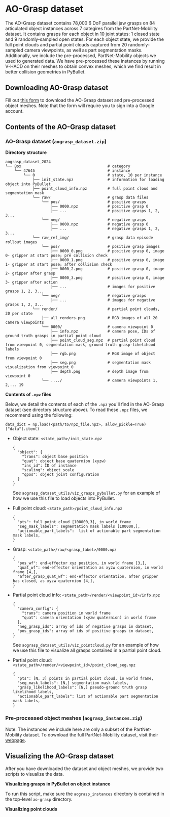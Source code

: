 # AO-Grasp dataset

The AO-Grasp dataset contains 78,000 6 DoF parallel jaw grasps on 84 articulated object instances across 7 categires from the PartNet-Mobility dataset. It contains grasps for each object in 10 joint states: 1 closed state and 9 randomly-sampled open states. For each object state, we provide the full point clouds and partial point clouds captured from 20 randomly-sampled camera viewpoints, as well as part segmentation masks. Additionally, we include the pre-processed, PartNet-Mobility objects we used to generated data. We have pre-processed these instances by running V-HACD on their meshes to obtain convex meshes, which we find result in better collision geometries in PyBullet.

## Downloading AO-Grasp dataset

Fill out [this form](https://forms.gle/EVZbZGMYRiyKpo6GA) to download the AO-Grasp dataset and pre-processed object meshes. Note that the form will require you to sign into a Google account. 

## Contents of the AO-Grasp dataset

### AO-Grasp dataset (`aograsp_dataset.zip`)

**Directory structure**

```
aograsp_dataset_2024
└── Box                                      # category
    └── 47645                                # instance
        └── 0                                # state, 10 per instance
            ├── init_state.npz               # information for loading object into PyBullet
            ├── point_cloud_info.npz         # full point cloud and segmentation mask
            └── raw/                         # grasp data files
                └── pos/                     # positive grasps
                    ├── 0000.npz             # positive grasp 0
                    ├── ...                  # positive grasps 1, 2, 3...
                └── neg/                     # negative grasps
                    ├── 0000.npz             # negative grasp 0
                    ├── ...                  # negative grasps 1, 2, 3...    
            └── raw_ref_img/                 # grasp data episode rollout images
                └── pos/                     # positive grasp images
                    ├── 0000_0.png           # positive grasp 0, image 0- gripper at start pose; pre collision check
                    ├── 0000_1.png           # positive grasp 0, image 1- gripper at start pose; after collision check
                    ├── 0000_2.png           # positive grasp 0, image 2- gripper after grasp
                    ├── 0000_3.png           # positive grasp 0, image 3- gripper after action
                    ├── ...                  # images for positive grasps 1, 2, 3...
                └── neg/                     # negative grasps
                    ├── ...                  # images for negative grasps 1, 2, 3...             
            └── render/                      # partial point clouds, 20 per state
                ├── all_renders.png          # RGB images of all 20 camera viewpoints
                └── 0000/                    # camera viewpoint 0
                    ├── info.npz             # camera pose, IDs of ground truth grasps in partial point cloud  
                    ├── point_cloud_seg.npz  # partial point cloud from viewpoint 0, segmentation mask, ground truth grasp-likelihood labels 
                    ├── rgb.png              # RGB image of object from viewpoint 0
                    ├── seg.png              # segmentation mask visualization from viewpoint 0
                    ├── depth.png            # depth image from viewpoint 0
                └── ..../                    # camera viewpoints 1, 2,... 19

```

**Contents of `.npz` files**

Below, we detail the contents of each of the `.npz` you'll find in the AO-Grasp dataset (see directory structure above). To read these `.npz` files, we recommend using the following:

```
data_dict = np.load(<path/to/npz_file.npz>, allow_pickle=True)["data"].item()
```

* Object state: `<state_path>/init_state.npz`
  ```
  {
    "object": {
      "trans": object base position
      "quat": object base quaternion (xyzw)
      "ins_id": ID of instance
      "scaling": object scale
      "qpos": object joint configuration
    }
  }
  ```
  See `aograsp_dataset_utils/viz_grasps_pybullet.py` for an example of how we use this file to load objects into PyBullet.
  
* Full point cloud: `<state_path>/point_cloud_info.npz`
  ```
  {
    "pts": full point cloud [100000,3], in world frame
    "seg_mask_labels": segmentation mask labels [100000,],
    "actionable_part_labels":  list of actionable part segmentation mask labels,
  }
  ```
* Grasp: `<state_path>/raw/<grasp_label>/0000.npz`
  ```
  {
    "pos_wf": end-effector xyz position, in world frame [3,], 
    "quat_wf": end-effector orientation as xyzw quaternion, in world frame [4,],
    "after_grasp_quat_wf": end-effector orientation, after gripper has closed, as xyzw quaternion [4,],
  }
  ```
* Partial point cloud info: `<state_path>/render/<viewpoint_id>/info.npz`
  ```
  {
    "camera_config": {
      "trans": camera position in world frame
      "quat": camera orientation (xyzw quaternion) in world frame
    },
    "neg_grasp_ids": array of ids of negative grasps in dataset,
    "pos_grasp_ids": array of ids of positive grasps in dataset,
  }
  ```
  See `aograsp_dataset_utils/viz_pointcloud.py` for an example of how we use this file to visualize all grasps contained in a partial point cloud.

* Partial point cloud: `<state_path>/render/<viewpoint_id>/point_cloud_seg.npz`
  ```
  {
    "pts": [N, 3] points in partial point cloud, in world frame,
    "seg_mask_labels": [N,] segmentation mask labels,
    "grasp_likelihood_labels": [N,] pseudo-ground truth grasp likelihood labels,
    "actionable_part_labels": list of actionable part segmentation mask labels,
  }
  ```


### Pre-processed object meshes (`aograsp_instances.zip`)

Note: The instances we include here are only a subset of the PartNet-Mobility dataset. To download the full PartNet-Mobility dataset, visit their [webpage](https://sapien.ucsd.edu/downloads).

## Visualizing the AO-Grasp dataset

After you have downloaded the dataset and object meshes, we provide two scripts to visualize the data.

**Visualizing grasps in PyBullet on object instance**

To run this script, make sure the `aograsp_instances` directory is contained in the top-level `ao-grasp` directory.

**Visualizing point clouds**
